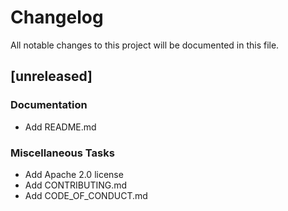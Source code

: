 # Changelog

All notable changes to this project will be documented in this file.

## [unreleased]

### Documentation

- Add README.md

### Miscellaneous Tasks

- Add Apache 2.0 license
- Add CONTRIBUTING.md
- Add CODE_OF_CONDUCT.md

<!-- generated by git-cliff -->

